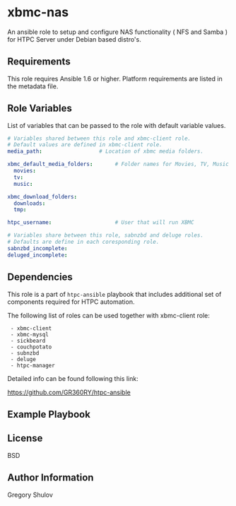 xbmc-nas
===========

An ansible role to setup and configure NAS functionality ( NFS and Samba ) for HTPC Server under Debian based distro's.

Requirements
------------

This role requires Ansible 1.6 or higher. Platform requirements are listed in the metadata file.

Role Variables
--------------

List of variables that can be passed to the role with default variable values.

```yaml
# Variables shared between this role and xbmc-client role.
# Default values are defined in xbmc-client role.
media_path:                  # Location of xbmc media folders.

xbmc_default_media_folders:       # Folder names for Movies, TV, Music and etc.
  movies:
  tv:
  music:

xbmc_download_folders:
  downloads:
  tmp:

htpc_username:                    # User that will run XBMC

# Variables share between this role, sabnzbd and deluge roles.
# Defaults are define in each coresponding role.
sabnzbd_incomplete:
deluged_incomplete:
```


Dependencies
------------

This role is a part of `htpc-ansible` playbook that includes additional set of components required for HTPC automation.

The following list of roles can be used together with xbmc-client role:
    
     - xbmc-client
     - xbmc-mysql
     - sickbeard
     - couchpotato
     - subnzbd
     - deluge
     - htpc-manager

Detailed info can be found following this link:

https://github.com/GR360RY/htpc-ansible


Example Playbook
-------------------------



License
-------

BSD

Author Information
------------------

Gregory Shulov
